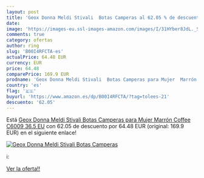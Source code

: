 ```yaml
---
layout: post
title: 'Geox Donna Meldi Stivali  Botas Camperas al 62.05 % de descuento'
date: 
image: 'https://images-eu.ssl-images-amazon.com/images/I/31HYber8JdL._SL200_.jpg'
comments: true
category: ofertas
author: ring
slug: 'B00I4RFCTA-es'
actualPrice: 64.48 EUR
currency: EUR
price: 64.48
comparePrice: 169.9 EUR
prodname: 'Geox Donna Meldi Stivali  Botas Camperas para Mujer  Marrón  Coffee C6009   36.5 EU'
country: 'es'
flag: '🇪🇸'
buyurl: 'https://www.amazon.es/dp/B00I4RFCTA/?tag=tolees-21'
descuento: '62.05'
---
```


Está [Geox Donna Meldi Stivali  Botas Camperas para Mujer  Marrón  Coffee C6009   36.5 EU](https://www.amazon.es/dp/B00I4RFCTA/?tag=tolees-21) con 62.05 de descuento por 64.48 EUR (original: 169.9 EUR) en el siguiente enlace!

[![Geox Donna Meldi Stivali  Botas Camperas](https://images-eu.ssl-images-amazon.com/images/I/31HYber8JdL._SL200_.jpg)](https://www.amazon.es/dp/B00I4RFCTA/?tag=tolees-21)

ℹ️:


[Ver la oferta!!](https://www.amazon.es/dp/B00I4RFCTA/?tag=tolees-21)
